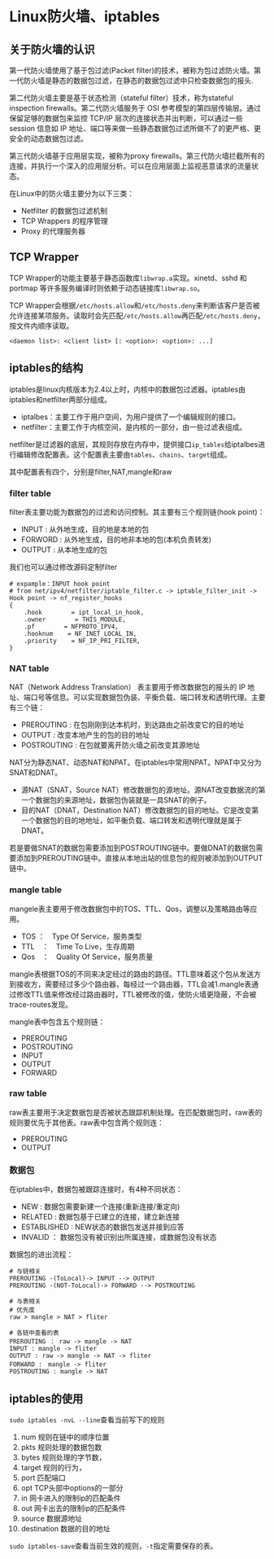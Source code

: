# Linux防火墙、iptables

## 关于防火墙的认识

第一代防火墙使用了基于包过滤(Packet filter)的技术，被称为包过滤防火墙。第一代防火墙是静态的数据包过滤，在静态的数据包过滤中只检查数据包的报头.

第二代防火墙主要是基于状态检测（stateful filter）技术，称为stateful inspection firewalls。第二代防火墙服务于 OSI 参考模型的第四层传输层。通过保留足够的数据包来监控 TCP/IP 层次的连接状态并出判断，可以通过一些 session 信息如 IP 地址、端口等来做一些静态数据包过滤所做不了的更严格、更安全的动态数据包过滤。

第三代防火墙基于应用层实现，被称为proxy firewalls。第三代防火墙拦截所有的连接，并执行一个深入的应用层分析。可以在应用层面上监视恶意请求的流量状态。

在Linux中的防火墙主要分为以下三类：
* Netfilter 的数据包过滤机制
* TCP Wrappers 的程序管理
* Proxy 的代理服务器

## TCP Wrapper

TCP Wrapper的功能主要基于静态函数库`libwrap.a`实现。xinetd、sshd 和 portmap 等许多服务编译时则依赖于动态链接库`libwrap.so`。

TCP Wrapper会根据`/etc/hosts.allow`和`/etc/hosts.deny`来判断该客户是否被允许连接某项服务。读取时会先匹配`/etc/hosts.allow`再匹配`/etc/hosts.deny`，按文件内顺序读取。

	<daemon list>: <client list> [: <option>: <option>: ...]

## iptables的结构

iptables是linux内核版本为2.4以上时，内核中的数据包过滤器。iptables由iptables和netfilter两部分组成。

* iptalbes：主要工作于用户空间，为用户提供了一个编辑规则的接口。
* netfilter：主要工作于内核空间，是内核的一部分，由一些过滤表组成。

netfilter是过滤器的底层，其规则存放在内存中，提供接口`ip_tables`给iptalbes进行编辑修改配置表。这个配置表主要由`tables`、`chains`、`target`组成。

其中配置表有四个，分别是filter,NAT,mangle和raw

### filter table

filter表主要功能为数据包的过滤和访问控制。其主要有三个规则链(hook point)：

* INPUT : 从外地生成，目的地是本地的包
* FORWORD : 从外地生成，目的地非本地的包(本机负责转发)
* OUTPUT : 从本地生成的包

我们也可以通过修改源码定制filter
	
	# expample：INPUT hook point
	# from net/ipv4/netfilter/iptable_filter.c -> iptable_filter_init -> Hook point -> nf_register_hooks
	{
        .hook        = ipt_local_in_hook,
        .owner        = THIS_MODULE,
        .pf        = NFPROTO_IPV4,
        .hooknum    = NF_INET_LOCAL_IN,
        .priority    = NF_IP_PRI_FILTER,
    }

### NAT table

NAT（Network Address Translation） 表主要用于修改数据包的报头的 IP 地址、端口号等信息。可以实现数据包伪装、平衡负载、端口转发和透明代理。主要有三个链：

* PREROUTING : 在包刚刚到达本机时，到达路由之前改变它的目的地址
* OUTPUT : 改变本地产生的包的目的地址
* POSTROUTING : 在包就要离开防火墙之前改变其源地址

NAT分为静态NAT、动态NAT和NPAT。在iptables中常用NPAT。NPAT中又分为SNAT和DNAT。
* 源NAT（SNAT，Source NAT）修改数据包的源地址。源NAT改变数据流的第一个数据包的来源地址，数据包伪装就是一具SNAT的例子。
* 目的NAT（DNAT，Destination NAT）修改数据包的目的地址。它是改变第一个数据包的目的地地址，如平衡负载、端口转发和透明代理就是属于DNAT。

若是要做SNAT的数据包需要添加到POSTROUTING链中。要做DNAT的数据包需要添加到PREROUTING链中。直接从本地出站的信息包的规则被添加到OUTPUT链中。

### mangle table

mangele表主要用于修改数据包中的TOS、TTL、Qos，调整以及策略路由等应用。

* TOS ：　Type Of Service，服务类型
* TTL　：　Time To Live，生存周期
* Qos　：　Quality Of Service，服务质量

mangle表根据TOS的不同来决定经过的路由的路径。TTL意味着这个包从发送方到接收方，需要经过多少个路由器，每经过一个路由器，TTL会减1.mangle表通过修改TTL值来修改经过路由器时，TTL被修改的值，使防火墙更隐蔽，不会被trace-routes发现。

mangle表中包含五个规则链：

* PREROUTING
* POSTROUTING
* INPUT
* OUTPUT
* FORWARD

### raw table

raw表主要用于决定数据包是否被状态跟踪机制处理。在匹配数据包时，raw表的规则要优先于其他表。raw表中包含两个规则连：

* PREROUTING
* OUTPUT

### 数据包

在iptables中，数据包被跟踪连接时，有4种不同状态：
* NEW : 数据包需要新建一个连接(重新连接/重定向)
* RELATED : 数据包基于已建立的连接，建立新连接
* ESTABLISHED : NEW状态的数据包发送并接到应答
* INVALID ： 数据包没有被识别出所属连接，或数据包没有状态

数据包的进出流程：

    # 与链相关
    PREROUTING -(ToLocal)-> INPUT --> OUTPUT
    PREROUTING -(NOT-ToLocal)-> FORWARD --> POSTROUTING

    # 与表相关
    # 优先度
    raw > mangle > NAT > fliter

    # 各链中查看的表
    PREROUTING ： raw -> mangle -> NAT
    INPUT : mangle -> fliter
    OUTPUT : raw -> mangle -> NAT -> fliter
    FORWARD :　mangle -> fliter
    POSTROUTING : mangle -> NAT


## iptables的使用

`sudo iptables -nvL --line`查看当前写下的规则

1. num 规则在链中的顺序位置
2. pkts 规则处理的数据包数
3. bytes 规则处理的字节数，
4. target 规则的行为，
5. port 匹配端口
6. opt TCP头部中options的一部分
7. in 网卡进入的限制ip的匹配条件
8. out 网卡出去的限制ip的匹配条件
9. source 数据源地址
10. destination 数据的目的地址

`sudo iptables-save`查看当前生效的规则，`-t`指定需要保存的表。

